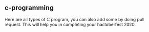 ## c-programming

Here are all types of C program, you can also add some by doing pull request.
This will help you in completing your hactoberfest 2020.
